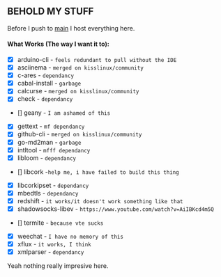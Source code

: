 ## BEHOLD MY STUFF
Before I push to [main](https://github.com/kisslinux/community) I host everything here.

#### What Works (The way I want it to):

- [x] arduino-cli - `feels redundant to pull without the IDE`
- [x] asciinema - `merged on kisslinux/community`
- [x] c-ares - `dependancy`
- [x] cabal-install - `garbage`
- [x] calcurse - `merged on kisslinux/community`
- [x] check - `dependancy`
- [] geany - `I am ashamed of this`
- [x] gettext - `mf dependancy`
- [x] github-cli - `merged on kisslinux/community`
- [x] go-md2man - `garbage`
- [x] intltool - `mfff dependancy`
- [x] libloom - `dependancy`
- [] libcork -`help me, i have failed to build this thing`
- [x] libcorkipset - `dependancy`
- [x] mbedtls - `dependancy`
- [x] redshift - `it works/it doesn't work something like that`
- [x] shadowsocks-libev - `https://www.youtube.com/watch?v=AiIBKcd4m5Q`
- [] termite - `because vte sucks`
- [x] weechat - `I have no memory of this`
- [x] xflux - `it works, I think`
- [x] xmlparser - `dependancy`

Yeah nothing really impresive here.

